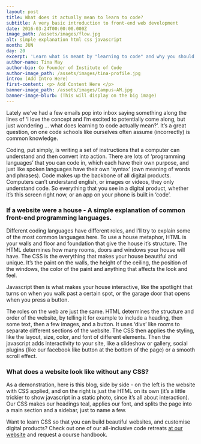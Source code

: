 ```yaml
---
layout: post
title: What does it actually mean to learn to code?
subtitle: A very basic introduction to front-end web development
date: 2016-03-24T00:00:00.000Z
image_path: /assets/images/flow.jpg
alt: simple explanation html css javascript
month: JUN
day: 20
excerpt: 'Learn what is meant by "learning to code" and why you should learn it.'
author-name: Tina May
author-bio: Co Founder of Institute of Code
author-image_path: /assets/images/tina-profile.jpg
intro: (Add Intro Here)
first-content: <p> Add Content Here </p>
banner-image_path: /assets/images/Campus-AM.jpg
banner-image-blurb: (This will display on the big image)
---
```



Lately we’ve had a few emails pop into inbox saying something along the lines of ‘I love the concept and I’m excited to potentially come along, but just wondering … what does learning to code actually mean?’. It’s a great question, on one code schools like ourselves often assume (incorrectly) is common knowledge.

Coding, put simply, is writing a set of instructions that a computer can understand and then convert into action. There are lots of ‘programming languages’ that you can code in, which each have their own purpose, and just like spoken languages have their own ‘syntax’ (own meaning of words and phrases). Code makes up the backbone of all digital products. Computers can’t understand english, or images or videos, they only understand code. So everything that you see in a digital product, whether it’s this screen right now, or an app on your phone is built in ‘code’.

### If a website were a house - A simple explanation of common front-end programming languages.

Different coding languages have different roles, and I’ll try to explain some of the most common languages here. To use a house metaphor, HTML is your walls and floor and foundation that give the house it’s structure. The HTML determines how many rooms, doors and windows your house will have. The CSS is the everything that makes your house beautiful and unique. It’s the paint on the walls, the height of the ceiling, the position of the windows, the color of the paint and anything that affects the look and feel.

Javascript then is what makes your house interactive, like the spotlight that turns on when you walk past a certain spot, or the garage door that opens when you press a button.

The roles on the web are just the same. HTML determines the structure and order of the website, by telling it for example to include a heading, then some text, then a few images, and a button. It uses ‘divs’ like rooms to separate different sections of the website. The CSS then applies the styling, like the layout, size, color, and font of different elements. Then the javascript adds interactivity to your site, like a slideshow or gallery, social plugins (like our facebook like button at the bottom of the page) or a smooth scroll effect.

### What does a website look like without any CSS?

As a demonstration, here is this blog, side by side - on the left is the website with CSS applied, and on the right is just the HTML on its own (it’s a little trickier to show javascript in a static photo, since it’s all about interaction). Our CSS makes our headings teal, applies our font, and splits the page into a main section and a sidebar, just to name a few.

Want to learn CSS so that you can build beautiful websites, and customise digital products? Check out one of our all-inclusive code retreats [at our website](http://www.instituteofcode.com) and request a course handbook.
